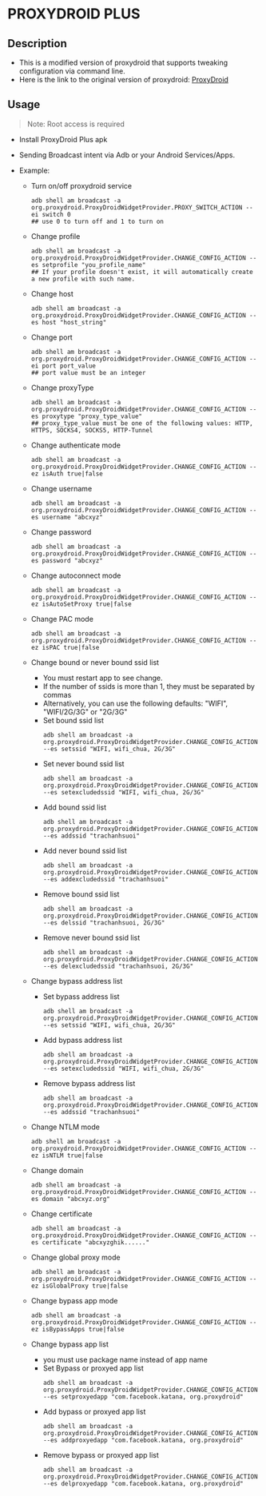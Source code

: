 # PROXYDROID PLUS
## Description

- This is a modified version of proxydroid that supports tweaking configuration via command line.
- Here is the link to the original version of proxydroid: [ProxyDroid](https://github.com/madeye/proxydroid)

## Usage
> Note: Root access is required

- Install ProxyDroid Plus apk
- Sending Broadcast intent via Adb or your Android Services/Apps.
- Example:

  - Turn on/off proxydroid service
     ```
     adb shell am broadcast -a org.proxydroid.ProxyDroidWidgetProvider.PROXY_SWITCH_ACTION --ei switch 0 
     ## use 0 to turn off and 1 to turn on
     ```
  - Change profile 
    ```
    adb shell am broadcast -a org.proxydroid.ProxyDroidWidgetProvider.CHANGE_CONFIG_ACTION --es setprofile "you_profile_name"
    ## If your profile doesn't exist, it will automatically create a new profile with such name.
    ```
  - Change host
    ```
    adb shell am broadcast -a org.proxydroid.ProxyDroidWidgetProvider.CHANGE_CONFIG_ACTION --es host "host_string"
    ```
  - Change port
    ```
    adb shell am broadcast -a org.proxydroid.ProxyDroidWidgetProvider.CHANGE_CONFIG_ACTION --ei port port_value
    ## port value must be an integer
    ```
  - Change proxyType
    ```
    adb shell am broadcast -a org.proxydroid.ProxyDroidWidgetProvider.CHANGE_CONFIG_ACTION --es proxytype "proxy_type_value"
    ## proxy_type_value must be one of the following values: HTTP, HTTPS, SOCKS4, SOCKS5, HTTP-Tunnel
    ```
  - Change authenticate mode
    ```
    adb shell am broadcast -a org.proxydroid.ProxyDroidWidgetProvider.CHANGE_CONFIG_ACTION --ez isAuth true|false
    ```
  - Change username
    ```
    adb shell am broadcast -a org.proxydroid.ProxyDroidWidgetProvider.CHANGE_CONFIG_ACTION --es username "abcxyz"
    ```
  - Change password
    ```
    adb shell am broadcast -a org.proxydroid.ProxyDroidWidgetProvider.CHANGE_CONFIG_ACTION --es password "abcxyz"
    ```
  - Change autoconnect mode
    ```
    adb shell am broadcast -a org.proxydroid.ProxyDroidWidgetProvider.CHANGE_CONFIG_ACTION --ez isAutoSetProxy true|false
    ``` 
  - Change PAC mode
    ```
    adb shell am broadcast -a org.proxydroid.ProxyDroidWidgetProvider.CHANGE_CONFIG_ACTION --ez isPAC true|false
    ``` 
  - Change bound or never bound ssid list
    - You must restart app to see change.
    - If the number of ssids is more than 1, they must be separated by commas
    - Alternatively, you can use the following defaults: "WIFI", "WIFI/2G/3G" or "2G/3G"
    - Set bound ssid list
      ```
      adb shell am broadcast -a org.proxydroid.ProxyDroidWidgetProvider.CHANGE_CONFIG_ACTION --es setssid "WIFI, wifi_chua, 2G/3G"
      ```
    - Set never bound ssid list
      ```
      adb shell am broadcast -a org.proxydroid.ProxyDroidWidgetProvider.CHANGE_CONFIG_ACTION --es setexcludedssid "WIFI, wifi_chua, 2G/3G"
      ```
    - Add bound ssid list
      ```
      adb shell am broadcast -a org.proxydroid.ProxyDroidWidgetProvider.CHANGE_CONFIG_ACTION --es addssid "trachanhsuoi"
      ```
    - Add never bound ssid list
      ```
      adb shell am broadcast -a org.proxydroid.ProxyDroidWidgetProvider.CHANGE_CONFIG_ACTION --es addexcludedssid "trachanhsuoi"
      ```
    - Remove bound ssid list
      ```
      adb shell am broadcast -a org.proxydroid.ProxyDroidWidgetProvider.CHANGE_CONFIG_ACTION --es delssid "trachanhsuoi, 2G/3G"
      ```
    - Remove never bound ssid list
      ```
      adb shell am broadcast -a org.proxydroid.ProxyDroidWidgetProvider.CHANGE_CONFIG_ACTION --es delexcludedssid "trachanhsuoi, 2G/3G"
      ```
    
  - Change bypass address list
    - Set bypass address list
      ```
      adb shell am broadcast -a org.proxydroid.ProxyDroidWidgetProvider.CHANGE_CONFIG_ACTION --es setssid "WIFI, wifi_chua, 2G/3G"
      ```
    - Add bypass address list
      ```
      adb shell am broadcast -a org.proxydroid.ProxyDroidWidgetProvider.CHANGE_CONFIG_ACTION --es setexcludedssid "WIFI, wifi_chua, 2G/3G"
      ```
    - Remove bypass address list
      ```
      adb shell am broadcast -a org.proxydroid.ProxyDroidWidgetProvider.CHANGE_CONFIG_ACTION --es addssid "trachanhsuoi"
      ```
  - Change NTLM mode
    ```
    adb shell am broadcast -a org.proxydroid.ProxyDroidWidgetProvider.CHANGE_CONFIG_ACTION --ez isNTLM true|false
    ```
  - Change domain
    ```
    adb shell am broadcast -a org.proxydroid.ProxyDroidWidgetProvider.CHANGE_CONFIG_ACTION --es domain "abcxyz.org"
    ```
  - Change certificate
    ```
    adb shell am broadcast -a org.proxydroid.ProxyDroidWidgetProvider.CHANGE_CONFIG_ACTION --es certificate "abcxyzghik......"
    ```
  - Change global proxy mode
    ```
    adb shell am broadcast -a org.proxydroid.ProxyDroidWidgetProvider.CHANGE_CONFIG_ACTION --ez isGlobalProxy true|false
    ```
  - Change bypass app mode
    ```
    adb shell am broadcast -a org.proxydroid.ProxyDroidWidgetProvider.CHANGE_CONFIG_ACTION --ez isBypassApps true|false
    ```
  - Change bypass app list
    - you must use package name instead of app name
    - Set Bypass or proxyed app list
      ```
      adb shell am broadcast -a org.proxydroid.ProxyDroidWidgetProvider.CHANGE_CONFIG_ACTION --es setproxyedapp "com.facebook.katana, org.proxydroid"
      ```
    - Add bypass or proxyed app list
      ```
      adb shell am broadcast -a org.proxydroid.ProxyDroidWidgetProvider.CHANGE_CONFIG_ACTION --es addproxyedapp "com.facebook.katana, org.proxydroid"
      ```
    - Remove bypass or proxyed app list
      ```
      adb shell am broadcast -a org.proxydroid.ProxyDroidWidgetProvider.CHANGE_CONFIG_ACTION --es delproxyedapp "com.facebook.katana, org.proxydroid"
      ```
      
    

